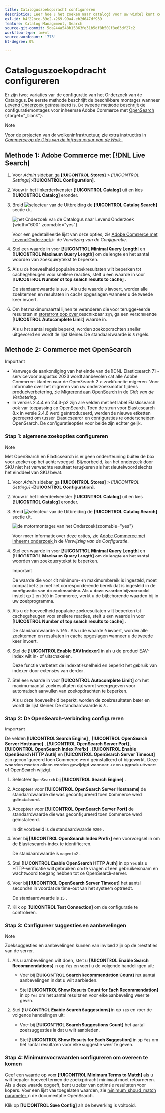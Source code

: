 ```yaml
---
title: Cataloguszoekopdracht configureren
description: Leer hoe u het zoeken naar catalogi voor uw winkel kunt configureren.
exl-id: b4f22bce-39e2-4269-99a4-eb2d647df939
feature: Catalog Management, Search
source-git-commit: 5da244a548b15863fe31b5df8b509f8e63df27c2
workflow-type: tm+mt
source-wordcount: '773'
ht-degree: 0%

---
```


# Cataloguszoekopdracht configureren

Er zijn twee variaties van de configuratie van het Onderzoek van de Catalogus. De eerste methode beschrijft de beschikbare montages wanneer [ Levend Onderzoek ](https://experienceleague.adobe.com/docs/commerce/live-search/overview.html) geïnstalleerd is. De tweede methode beschrijft de configuratiemontages voor inheemse Adobe Commerce met [ OpenSearch ](https://experienceleague.adobe.com/docs/commerce-operations/installation-guide/prerequisites/search-engine/overview.html) {:target="_blank"}.

>[!NOTE]
>
>Voor de projecten van de wolkeninfrastructuur, zie extra instructies in [_Commerce op de Gids van de Infrastructuur van de Wolk_ ](https://experienceleague.adobe.com/en/docs/commerce-cloud-service/user-guide/configure/service/opensearch).

## Methode 1: Adobe Commerce met [!DNL Live Search]

1. Voor _Admin_ sidebar, ga **[!UICONTROL Stores]** > _[!UICONTROL Settings]_>**[!UICONTROL Configuration]**.

1. Vouw in het linkerdeelvenster **[!UICONTROL Catalog]** uit en kies **[!UICONTROL Catalog]** eronder.

1. Breid ![ selecteur van de Uitbreiding ](../assets/icon-display-expand.png) de **[!UICONTROL Catalog Search]** sectie uit.

   ![ het Onderzoek van de Catalogus naar Levend Onderzoek ](../configuration-reference/catalog/assets/catalog-search-live-search.png){width="600" zoomable="yes"}

   Voor een gedetailleerde lijst van deze opties, zie [ Adobe Commerce met Levend Onderzoek ](../configuration-reference/catalog/catalog.md#adobe-commerce-with-live-search) in de _Verwijzing van de Configuratie_.

1. Stel een waarde in voor **[!UICONTROL Minimal Query Length]** en **[!UICONTROL Maximum Query Length]** om de lengte en het aantal woorden van zoekquerytekst te beperken.

1. Als u de hoeveelheid populaire zoekresultaten wilt beperken tot cachegeheugen voor snellere reacties, stelt u een waarde in voor **[!UICONTROL Number of top search results to cache]** .

   De standaardwaarde is `100` . Als u de waarde `0` invoert, worden alle zoektermen en resultaten in cache opgeslagen wanneer u de tweede keer invoert.

1. Om het maximumaantal lijnen te veranderen die voor teruggekeerde resultaten in [ storefront pop over ](https://experienceleague.adobe.com/docs/commerce/live-search/live-search-storefront/quick-tour.html) beschikbaar zijn, ga een verschillende **[!UICONTROL Autocomplete Limit]** waarde in.

   Als u het aantal regels beperkt, worden zoekopdrachten sneller uitgevoerd en wordt de lijst kleiner. De standaardwaarde is `8` regels.

## Methode 2: Commerce met OpenSearch

>[!IMPORTANT]
>
>- Vanwege de aankondiging van het einde van de [!DNL Elasticsearch 7] -service voor augustus 2023 wordt aanbevolen dat alle Adobe Commerce-klanten naar de OpenSearch 2.x-zoekfunctie migreren. Voor informatie over het migreren van uw onderzoeksmotor tijdens productverbetering, zie [ Migrerend aan OpenSearch ](https://experienceleague.adobe.com/docs/commerce-operations/upgrade-guide/prepare/opensearch-migration.html) in de _Gids van de Verbetering_.
>- In versies 2.4.4 en 2.4.3-p2 zijn alle velden met het label Elasticsearch ook van toepassing op OpenSearch. Toen de steun voor Elasticsearch 8.x in versie 2.4.6 werd geïntroduceerd, werden de nieuwe etiketten gecreeerd om tussen Elasticsearch en configuraties te onderscheiden OpenSearch. De configuratieopties voor beide zijn echter gelijk.

### Stap 1: algemene zoekopties configureren

>[!NOTE]
>
>Met OpenSearch en Elasticsearch is er geen ondersteuning buiten de box voor zoeken op het achtervoegsel. Bijvoorbeeld, kan het onderzoek door SKU niet het verwachte resultaat terugkeren als het sleutelwoord slechts het einddeel van SKU bevat.

1. Voor _Admin_ sidebar, ga **[!UICONTROL Stores]** > _[!UICONTROL Settings]_>**[!UICONTROL Configuration]**.

1. Vouw in het linkerdeelvenster **[!UICONTROL Catalog]** uit en kies **[!UICONTROL Catalog]** eronder.

1. Breid ![ selecteur van de Uitbreiding ](../assets/icon-display-expand.png) de **[!UICONTROL Catalog Search]** sectie uit.

   ![ de motormontages van het Onderzoek ](../configuration-reference/catalog/assets/catalog-search-opensearch.png){zoomable="yes"}

   Voor meer informatie over deze opties, zie [ Adobe Commerce met inheems onderzoek ](../configuration-reference/catalog/catalog.md#adobe-commerce-with-native-search) in de _Verwijzing van de Configuratie_.

1. Stel een waarde in voor **[!UICONTROL Minimal Query Length]** en **[!UICONTROL Maximum Query Length]** om de lengte en het aantal woorden van zoekquerytekst te beperken.

   >[!IMPORTANT]
   >
   >De waarde die voor dit minimum- en maximumbereik is ingesteld, moet compatibel zijn met het corresponderende bereik dat is ingesteld in de configuratie van de zoekmachine. Als u deze waarden bijvoorbeeld instelt op `2` en `300` in Commerce, werkt u de bijbehorende waarden bij in uw zoekprogramma.

1. Als u de hoeveelheid populaire zoekresultaten wilt beperken tot cachegeheugen voor snellere reacties, stelt u een waarde in voor **[!UICONTROL Number of top search results to cache]** .

   De standaardwaarde is `100` . Als u de waarde `0` invoert, worden alle zoektermen en resultaten in cache opgeslagen wanneer u de tweede keer invoert.

1. Stel de **[!UICONTROL Enable EAV Indexer]** in als u de product EAV-index wilt in- of uitschakelen.

   Deze functie verbetert de indexatiesnelheid en beperkt het gebruik van indexen door extensies van derden.

1. Stel een waarde in voor **[!UICONTROL Autocomplete Limit]** om het maximumaantal zoekresultaten dat wordt weergegeven voor automatisch aanvullen van zoekopdrachten te beperken.

   Als u deze hoeveelheid beperkt, worden de zoekresultaten beter en wordt de lijst kleiner. De standaardwaarde is `8` .

### Stap 2: De OpenSearch-verbinding configureren

>[!IMPORTANT]
>
>De velden **[!UICONTROL Search Engine]** , **[!UICONTROL OpenSearch Server Hostname]** , **[!UICONTROL OpenSearch Server Port]** , **[!UICONTROL OpenSearch Index Prefix]** , **[!UICONTROL Enable OpenSearch HTTP Auth]** en **[!UICONTROL OpenSearch Server Timeout]** zijn geconfigureerd toen Commerce werd geïnstalleerd of bijgewerkt. Deze waarden moeten alleen worden gewijzigd wanneer u een upgrade uitvoert of OpenSearch wijzigt.

1. Selecteer `OpenSearch` bij **[!UICONTROL Search Engine]** .

1. Accepteer voor **[!UICONTROL OpenSearch Server Hostname]** de standaardwaarde die was geconfigureerd toen Commerce werd geïnstalleerd.

1. Accepteer voor **[!UICONTROL OpenSearch Server Port]** de standaardwaarde die was geconfigureerd toen Commerce werd geïnstalleerd.

   In dit voorbeeld is de standaardwaarde `9200` .

1. Voer bij **[!UICONTROL OpenSearch Index Prefix]** een voorvoegsel in om de Elasticsearch-index te identificeren.

   De standaardwaarde is `magento2` .

1. Stel **[!UICONTROL Enable OpenSearch HTTP Auth]** in op `Yes` als u HTTP-verificatie wilt gebruiken om te vragen of een gebruikersnaam en wachtwoord toegang hebben tot de OpenSearch-server.

1. Voer bij **[!UICONTROL OpenSearch Server Timeout]** het aantal seconden in voordat de time-out van het systeem optreedt.

   De standaardwaarde is `15` .

1. Klik op **[!UICONTROL Test Connection]** om de configuratie te controleren.

### Stap 3: Configureer suggesties en aanbevelingen

>[!NOTE]
>
>Zoeksuggesties en aanbevelingen kunnen van invloed zijn op de prestaties van de server.

1. Als u aanbevelingen wilt doen, stelt u **[!UICONTROL Enable Search Recommendations]** in op `Yes` en voert u de volgende handelingen uit:

   - Voer bij **[!UICONTROL Search Recommendation Count]** het aantal aanbevelingen in dat u wilt aanbieden.

   - Stel **[!UICONTROL Show Results Count for Each Recommendation]** in op `Yes` om het aantal resultaten voor elke aanbeveling weer te geven.

1. Stel **[!UICONTROL Enable Search Suggestions]** in op `Yes` en voer de volgende handelingen uit:

   - Voer bij **[!UICONTROL Search Suggestions Count]** het aantal zoeksuggesties in dat u wilt aanbieden.

   - Stel **[!UICONTROL Show Results for Each Suggestion]** in op `Yes` om het aantal resultaten voor elke suggestie weer te geven.

### Stap 4: Minimumvoorwaarden configureren om overeen te komen

Geef een waarde op voor **[!UICONTROL Minimum Terms to Match]** als u wilt bepalen hoeveel termen de zoekopdracht minimaal moet retourneren. Als u deze waarde opgeeft, bent u zeker van optimale resultaten voor kopers. Voor een lijst van toegelaten waarden, zie [ minimum_should_match parameter ](https://opensearch.org/docs/latest/query-dsl/minimum-should-match/) in de documentatie OpenSearch.

Klik op **[!UICONTROL Save Config]** als de bewerking is voltooid.
